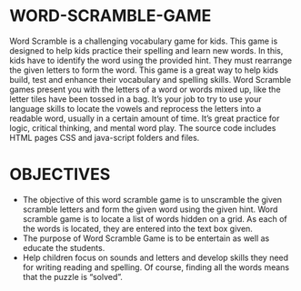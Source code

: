 # WORD-SCRAMBLE-GAME
Word Scramble is a challenging vocabulary game for kids. This game is designed to help kids practice their spelling and learn new words. In this, kids have to identify 
the word using the provided hint. They must rearrange the given letters to form the word. This game is a great way to help kids build, test and enhance their vocabulary 
and spelling skills. Word Scramble games present you with the letters of a word or words mixed up, like the letter tiles have been tossed in a bag. It’s your job to try
to use your language skills to locate the vowels and reprocess the letters into a readable word, usually in a certain amount of time. It’s great practice for logic, 
critical thinking, and mental word play.
The source code includes HTML pages CSS and java-script folders and files.
# OBJECTIVES
* The objective of this word scramble game is to unscramble the given scramble letters and form the given word using the given hint. Word scramble game is to locate a
list of words hidden on a grid. As each of the words is located, they are entered into the text box given.
* The purpose of Word Scramble Game is to be entertain as well as educate the students. 
* Help children focus on sounds and letters and develop skills they need for writing reading and spelling. Of course, finding all the words means that the puzzle is
“solved”.

